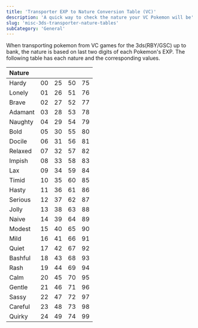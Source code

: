 ```yaml
---
title: 'Transporter EXP to Nature Conversion Table (VC)'
description: 'A quick way to check the nature your VC Pokemon will be'
slug: 'misc-3ds-transporter-nature-tables'
subCategory: 'General'
---
```


When transporting pokemon from VC games for the 3ds(RBY/GSC) up to bank, the nature is based on last two digits of each Pokemon's EXP. The following table has each nature and the corresponding values.

| Nature  |     |     |     |     |
| :------ | :-- | :-- | :-- | :-- |
| Hardy   | 00  | 25  | 50  | 75  |
| Lonely  | 01  | 26  | 51  | 76  |
| Brave   | 02  | 27  | 52  | 77  |
| Adamant | 03  | 28  | 53  | 78  |
| Naughty | 04  | 29  | 54  | 79  |
| Bold    | 05  | 30  | 55  | 80  |
| Docile  | 06  | 31  | 56  | 81  |
| Relaxed | 07  | 32  | 57  | 82  |
| Impish  | 08  | 33  | 58  | 83  |
| Lax     | 09  | 34  | 59  | 84  |
| Timid   | 10  | 35  | 60  | 85  |
| Hasty   | 11  | 36  | 61  | 86  |
| Serious | 12  | 37  | 62  | 87  |
| Jolly   | 13  | 38  | 63  | 88  |
| Naive   | 14  | 39  | 64  | 89  |
| Modest  | 15  | 40  | 65  | 90  |
| Mild    | 16  | 41  | 66  | 91  |
| Quiet   | 17  | 42  | 67  | 92  |
| Bashful | 18  | 43  | 68  | 93  |
| Rash    | 19  | 44  | 69  | 94  |
| Calm    | 20  | 45  | 70  | 95  |
| Gentle  | 21  | 46  | 71  | 96  |
| Sassy   | 22  | 47  | 72  | 97  |
| Careful | 23  | 48  | 73  | 98  |
| Quirky  | 24  | 49  | 74  | 99  |
